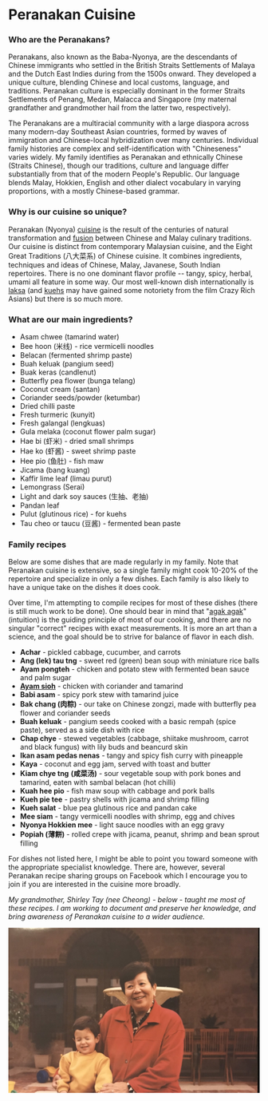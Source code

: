 # Peranakan Cuisine

### Who are the Peranakans?

Peranakans, also known as the Baba-Nyonya, are the descendants of Chinese immigrants who settled in the British Straits Settlements of Malaya and the Dutch East Indies during from the 1500s onward. They developed a unique culture, blending Chinese and local customs, language, and traditions. Peranakan culture is especially dominant in the former Straits Settlements of Penang, Medan, Malacca and Singapore (my maternal grandfather and grandmother hail from the latter two, respectively).

The Peranakans are a multiracial community with a large diaspora across many modern-day Southeast Asian countries, formed by waves of immigration and Chinese-local hybridization over many centuries. Individual family histories are complex and self-identification with "Chineseness" varies widely. My family identifies as Peranakan and ethnically Chinese (Straits Chinese), though our traditions, culture and language differ substantially from that of the modern People's Republic. Our language blends Malay, Hokkien, English and other dialect vocabulary in varying proportions, with a mostly Chinese-based grammar.

### Why is our cuisine so unique?

Peranakan (Nyonya) [cuisine](https://www.cnn.com/travel/article/peranakan-nyonya-food-intl-hnk/index.html) is the result of the centuries of natural transformation and [fusion]() between Chinese and Malay culinary traditions. Our cuisine is distinct from contemporary Malaysian cuisine, and the Eight Great Traditions (八大菜系) of Chinese cuisine. It combines ingredients, techniques and ideas of Chinese, Malay, Javanese, South Indian repertoires. There is no one dominant flavor profile -- tangy, spicy, herbal, umami all feature in some way. Our most well-known dish internationally is [laksa](https://www.scmp.com/magazines/style/travel-food/article/3021158/singapore-laksa-vs-nyonya-laksa-which-original-and-how) (and [kuehs](https://johorkaki.blogspot.com/2021/05/history-origins-of-different-types-of.html) may have gained some notoriety from the film Crazy Rich Asians) but there is so much more.

### What are our main ingredients?

* Asam chwee (tamarind water)
* Bee hoon (米线) - rice vermicelli noodles 
* Belacan (fermented shrimp paste)
* Buah keluak (pangium seed)
* Buak keras (candlenut)
* Butterfly pea flower (bunga telang)
* Coconut cream (santan)
* Coriander seeds/powder (ketumbar)
* Dried chilli paste
* Fresh turmeric (kunyit)
* Fresh galangal (lengkuas)
* Gula melaka (coconut flower palm sugar)
* Hae bi (虾米) - dried small shrimps
* Hae ko (虾酱) - sweet shrimp paste
* Hee pio (鱼肚) - fish maw
* Jicama (bang kuang) 
* Kaffir lime leaf (limau purut)
* Lemongrass (Serai)
* Light and dark soy sauces (生抽、老抽)
* Pandan leaf 
* Pulut (glutinous rice) - for kuehs
* Tau cheo or taucu (豆酱) - fermented bean paste

### Family recipes

Below are some dishes that are made regularly in my family. Note that Peranakan cuisine is extensive, so a single family might cook 10-20% of the repertoire and specialize in only a few dishes. Each family is also likely to have a unique take on the dishes it does cook. 

Over time, I'm attempting to compile recipes for most of these dishes (there is still much work to be done). One should bear in mind that "[agak agak](https://medium.com/inaclaypot/agak-agak-51c65d459a6e)" (intuition) is the guiding principle of most of our cooking, and there are no singular "correct" recipes with exact measurements. It is more an art than a science, and the goal should be to strive for balance of flavor in each dish. 

* **Achar** - pickled cabbage, cucumber, and carrots
* **Ang (lek) tau tng** - sweet red (green) bean soup with miniature rice balls
* **Ayam pongteh** - chicken and potato stew with fermented bean sauce and palm sugar
* **[Ayam sioh](recipes/ayam-sioh.md)** - chicken with coriander and tamarind
* **Babi asam** - spicy pork stew with tamarind juice 
* **Bak chang (肉粽)** - our take on Chinese zongzi, made with butterfly pea flower and coriander seeds
* **Buah keluak** - pangium seeds cooked with a basic rempah (spice paste), served as a side dish with rice
* **Chap chye** - stewed vegetables (cabbage, shiitake mushroom, carrot and black fungus) with lily buds and beancurd skin
* **Ikan asam pedas nenas** - tangy and spicy fish curry with pineapple
* **Kaya** - coconut and egg jam, served with toast and butter
* **Kiam chye tng** **(咸菜汤)** - sour vegetable soup with pork bones and tamarind, eaten with sambal belacan (hot chilli)
* **Kuah hee pio** - fish maw soup with cabbage and pork balls 
* **Kueh pie tee** - pastry shells with jicama and shrimp filling
* **Kueh salat** - blue pea glutinous rice and pandan cake
* **Mee siam** - tangy vermicelli noodles with shrimp, egg and chives
* **Nyonya Hokkien mee** - light sauce noodles with an egg gravy
* **Popiah (薄餅)** - rolled crepe with jicama, peanut, shrimp and bean sprout filling

For dishes not listed here, I might be able to point you toward someone with the appropriate specialist knowledge. There are, however, several Peranakan recipe sharing groups on Facebook which I encourage you to join if you are interested in the cuisine more broadly.

*My grandmother, Shirley Tay (nee Cheong) - below - taught me most of these recipes. I am working to document and preserve her knowledge, and bring awareness of Peranakan cuisine to a wider audience.*

![mama](pages-assets/img/mama.jpeg)



